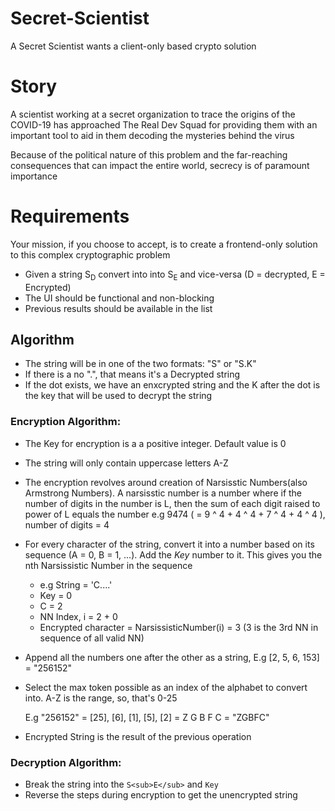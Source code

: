 # Secret-Scientist
A Secret Scientist wants a client-only based crypto solution


# Story

A scientist working at a secret organization to trace the origins of the COVID-19 has approached The Real Dev Squad for providing them with an important tool to aid in them decoding the mysteries behind the virus

Because of the political nature of this problem and the far-reaching consequences that can impact the entire world, secrecy is of paramount importance

# Requirements 

Your mission, if you choose to accept, is to create a frontend-only solution to this complex cryptographic problem

- Given a string S<sub>D</sub> convert into into S<sub>E</sub> and vice-versa (D = decrypted, E = Encrypted)
- The UI should be functional and non-blocking
- Previous results should be available in the list

## Algorithm
- The string will be in one of the two formats: "S" or "S.K"
- If there is a no ".", that means it's a Decrypted string
- If the dot exists, we have an enxcrypted string and the K after the dot is the key that will be used to decrypt the string

### Encryption Algorithm:
- The Key for encryption is a a positive integer. Default value is 0
- The string will only contain uppercase letters A-Z
- The encryption revolves around creation of Narsisstic Numbers(also Armstrong Numbers). A narsisstic number is a number where if the number of digits in the number is L, then the sum of each digit raised to power of L equals the number
e.g 9474  ( = 9 ^ 4 + 4 ^ 4 + 7 ^ 4 + 4 ^ 4 ), number of digits = 4
- For every character of the string, convert it into a number based on its sequence (A = 0, B = 1, ...). Add the _Key_ number to it. This gives you the nth Narsissistic Number in the sequence
    - e.g String = 'C....'
    - Key = 0
    - C = 2
    - NN Index, i  = 2 + 0 
    - Encrypted character = NarsissisticNumber(i) = 3 (3 is the 3rd NN in sequence of all valid NN)
- Append all the numbers one after the other as a string, 
  E.g [2, 5, 6, 153] = "256152"
- Select the max token possible as an index of the alphabet to convert into. A-Z is the range, so, that's 0-25
  
  E.g "256152" = [25], [6], [1], [5], [2] = Z G B F C = "ZGBFC"
- Encrypted String is the result of the previous operation

### Decryption Algorithm:
- Break the string into the `S<sub>E</sub>` and `Key`
- Reverse the steps during encryption to get the unencrypted string
